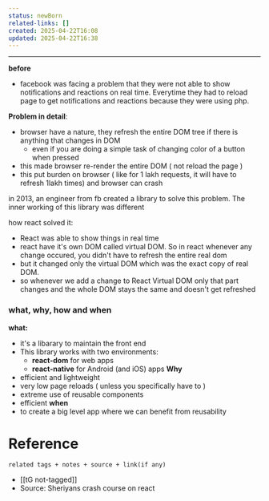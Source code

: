 ```yaml
---
status: newBorn
related-links: []
created: 2025-04-22T16:08
updated: 2025-04-22T16:38
---
```

---



**before**
- facebook was facing a problem that they were not able to show notifications and reactions on real time. Everytime they had to reload page to get notifications and reactions because they were using php.

**Problem in detail**: 
- browser have a nature, they refresh the entire DOM tree if there is anything that changes in DOM
	- even if you are doing a simple task of changing color of a button when pressed
- this made browser re-render the entire DOM ( not reload the page )
- this put burden on browser ( like for 1 lakh requests, it will have to refresh 1lakh times) and browser can crash


in 2013, an engineer from fb created a library to solve this problem. The inner working of this library was different


how react solved it:
- React was able to show things in real time
- react have it's own DOM called virtual DOM. So in react whenever any change occured, you didn't have to refresh the entire real dom
- but it changed only the virtual DOM which was the exact copy of real DOM. 
- so whenever we add a change to React Virtual DOM only that part changes and the whole DOM stays the same and doesn't get refreshed



### what, why, how and when

**what:**
- it's a libarary to maintain the front end
- This library works with two environments:
	- **react-dom** for web apps
	- **react-native** for Android (and iOS) apps
**Why**
- efficient and lightweight
- very low page reloads ( unless you specifically have to )
- extreme use of reusable components
- efficient
**when** 
- to create a big level app where we can benefit from reusability


# Reference
`related tags + notes + source + link(if any)`
 
- [[tG not-tagged]]
- Source: Sheriyans crash course on react
